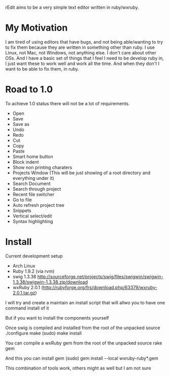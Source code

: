 rEdit aims to be a very simple text editor written in ruby/wxruby.

# My Motivation

I am tired of using editors that have bugs, and not being able/wanting to try to fix them because they are written in something other than ruby.
I use Linux, not Mac, not Windows, not anything else. I don't care about other OSs.
And I have a basic set of things that I feel I need to be develop ruby in, I just want these to work well and work all the time.
And when they don't I want to be able to fix them, in ruby.

# Road to 1.0

To achieve 1.0 status there will not be a lot of requirements.

* Open
* Save
* Save as
* Undo
* Redo
* Cut
* Copy
* Paste
* Smart home button
* Block indent
* Show non printing charaters
* Projects Window (This will be just showing of a root directory and everything under it)
* Search Document
* Search through project
* Recent file switcher
* Go to file
* Auto refresh project tree
* Snippets
* Vertical select/edit
* Syntax highlighting

# Install

Current development setup

- Arch Linux
- Ruby 1.9.2 (via rvm)
- swig 1.3.38 http://sourceforge.net/projects/swig/files/swigwin/swigwin-1.3.38/swigwin-1.3.38.zip/download
- wxRuby 2.0.1 (http://rubyforge.org/frs/download.php/63379/wxruby-2.0.1.tar.gz)

I will try and create a maintain an install script that will allwo you to have one command install of it

But if you want to install the components yourself

Once swig is compiled and installed from the root of the unpacked source
    ./configure
    make
    (sudo) make install

You can compile a wxRuby gem from the root of the unpacked source
    rake gem

And this you can install gem
    (sudo) gem install --local wxruby-ruby*.gem

This combination of tools work, others might as well but I am not sure
